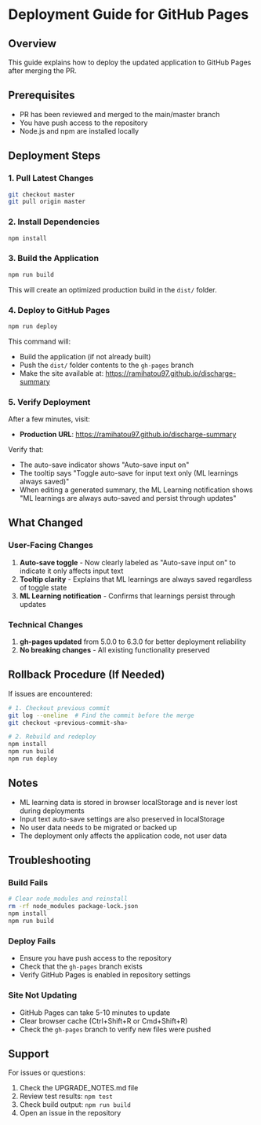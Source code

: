 # Deployment Guide for GitHub Pages

## Overview
This guide explains how to deploy the updated application to GitHub Pages after merging the PR.

## Prerequisites
- PR has been reviewed and merged to the main/master branch
- You have push access to the repository
- Node.js and npm are installed locally

## Deployment Steps

### 1. Pull Latest Changes
```bash
git checkout master
git pull origin master
```

### 2. Install Dependencies
```bash
npm install
```

### 3. Build the Application
```bash
npm run build
```

This will create an optimized production build in the `dist/` folder.

### 4. Deploy to GitHub Pages
```bash
npm run deploy
```

This command will:
- Build the application (if not already built)
- Push the `dist/` folder contents to the `gh-pages` branch
- Make the site available at: https://ramihatou97.github.io/discharge-summary

### 5. Verify Deployment
After a few minutes, visit:
- **Production URL**: https://ramihatou97.github.io/discharge-summary

Verify that:
- The auto-save indicator shows "Auto-save input on"
- The tooltip says "Toggle auto-save for input text only (ML learnings always saved)"
- When editing a generated summary, the ML Learning notification shows "ML learnings are always auto-saved and persist through updates"

## What Changed

### User-Facing Changes
1. **Auto-save toggle** - Now clearly labeled as "Auto-save input on" to indicate it only affects input text
2. **Tooltip clarity** - Explains that ML learnings are always saved regardless of toggle state
3. **ML Learning notification** - Confirms that learnings persist through updates

### Technical Changes
1. **gh-pages updated** from 5.0.0 to 6.3.0 for better deployment reliability
2. **No breaking changes** - All existing functionality preserved

## Rollback Procedure (If Needed)

If issues are encountered:

```bash
# 1. Checkout previous commit
git log --oneline  # Find the commit before the merge
git checkout <previous-commit-sha>

# 2. Rebuild and redeploy
npm install
npm run build
npm run deploy
```

## Notes

- ML learning data is stored in browser localStorage and is never lost during deployments
- Input text auto-save settings are also preserved in localStorage
- No user data needs to be migrated or backed up
- The deployment only affects the application code, not user data

## Troubleshooting

### Build Fails
```bash
# Clear node_modules and reinstall
rm -rf node_modules package-lock.json
npm install
npm run build
```

### Deploy Fails
- Ensure you have push access to the repository
- Check that the `gh-pages` branch exists
- Verify GitHub Pages is enabled in repository settings

### Site Not Updating
- GitHub Pages can take 5-10 minutes to update
- Clear browser cache (Ctrl+Shift+R or Cmd+Shift+R)
- Check the `gh-pages` branch to verify new files were pushed

## Support

For issues or questions:
1. Check the UPGRADE_NOTES.md file
2. Review test results: `npm test`
3. Check build output: `npm run build`
4. Open an issue in the repository
